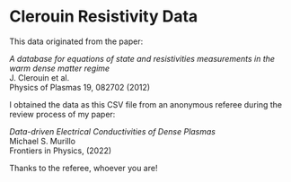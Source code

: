 
# Clerouin Resistivity Data

This data originated from the paper: 

_A database for equations of state and resistivities measurements in the warm dense matter regime_\
J. Clerouin et al.\
Physics of Plasmas 19, 082702 (2012)

I obtained the data as this CSV file from an anonymous referee during the review process of my paper:

_Data-driven Electrical Conductivities of Dense Plasmas_\
Michael S. Murillo\
Frontiers in Physics, (2022)

Thanks to the referee, whoever you are! 

